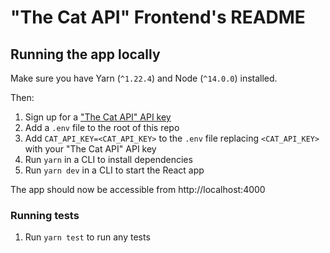 # "The Cat API" Frontend's README

## Running the app locally

Make sure you have Yarn (`^1.22.4`) and Node (`^14.0.0`) installed.

Then:

1. Sign up for a ["The Cat API" API key](https://thecatapi.com/signup)
2. Add a `.env` file to the root of this repo
3. Add `CAT_API_KEY=<CAT_API_KEY>` to the `.env` file replacing `<CAT_API_KEY>` with your "The Cat API" API key
4. Run `yarn` in a CLI  to install dependencies
5. Run `yarn dev` in a CLI to start the React app

The app should now be accessible from http://localhost:4000

### Running tests

1. Run `yarn test` to run any tests
